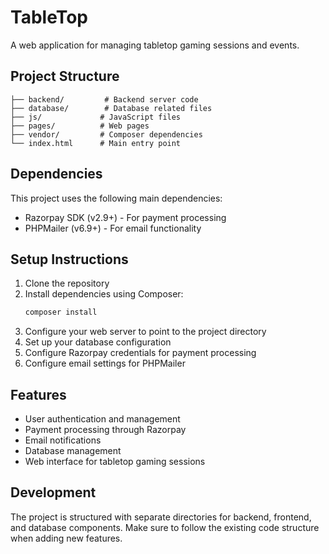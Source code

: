 # TableTop

A web application for managing tabletop gaming sessions and events.

## Project Structure

```
├── backend/         # Backend server code
├── database/        # Database related files
├── js/             # JavaScript files
├── pages/          # Web pages
├── vendor/         # Composer dependencies
└── index.html      # Main entry point
```

## Dependencies

This project uses the following main dependencies:

- Razorpay SDK (v2.9+) - For payment processing
- PHPMailer (v6.9+) - For email functionality

## Setup Instructions

1. Clone the repository
2. Install dependencies using Composer:
   ```bash
   composer install
   ```
3. Configure your web server to point to the project directory
4. Set up your database configuration
5. Configure Razorpay credentials for payment processing
6. Configure email settings for PHPMailer

## Features

- User authentication and management
- Payment processing through Razorpay
- Email notifications
- Database management
- Web interface for tabletop gaming sessions

## Development

The project is structured with separate directories for backend, frontend, and database components. Make sure to follow the existing code structure when adding new features.
